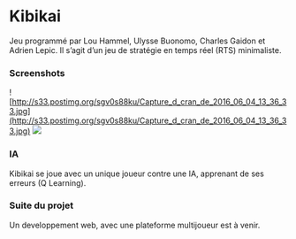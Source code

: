 # Kibikai
Jeu programmé par Lou Hammel, Ulysse Buonomo, Charles Gaidon et Adrien Lepic.
Il s’agit d’un jeu de stratégie en temps réel (RTS) minimaliste.

### Screenshots
![http://s33.postimg.org/sgv0s88ku/Capture_d_cran_de_2016_06_04_13_36_33.jpg](http://s33.postimg.org/sgv0s88ku/Capture_d_cran_de_2016_06_04_13_36_33.jpg)
![](http://s33.postimg.org/wpa0pfzan/S_lection_004.png)

### IA
Kibikai se joue avec un unique joueur contre une IA, apprenant de ses erreurs (Q Learning).

### Suite du projet

Un developpement web, avec une plateforme multijoueur est à venir.

